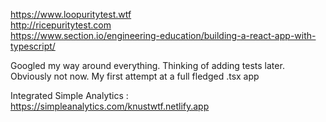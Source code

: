 https://www.loopuritytest.wtf   
http://ricepuritytest.com   
https://www.section.io/engineering-education/building-a-react-app-with-typescript/    

Googled my way around everything.
Thinking of adding tests later. Obviously not now.
My first attempt at a full fledged .tsx app



Integrated Simple Analytics : https://simpleanalytics.com/knustwtf.netlify.app